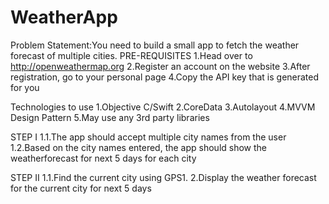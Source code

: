 # WeatherApp

Problem Statement:You need to build a small app to fetch the weather forecast of multiple cities.
PRE-REQUISITES
1.Head over to http://openweathermap.org
2.Register an account on the website
3.After registration, go to your personal page 
4.Copy the API key that is generated for you



Technologies to use
1.Objective C/Swift 
2.CoreData
3.Autolayout
4.MVVM Design Pattern
5.May use any 3rd party libraries 

STEP I
1.1.The app should accept multiple city names from the user
1.2.Based on the city names entered, the app should show the weatherforecast for next 5 days for each city

STEP II
1.1.Find the current city using GPS1.
2.Display the weather forecast for the current city for next 5 days
